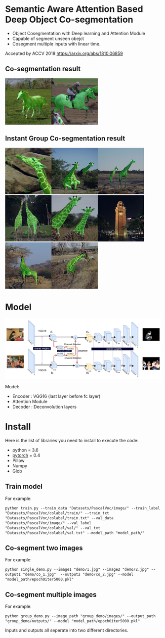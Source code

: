 # Semantic Aware Attention Based Deep Object Co-segmentation

  - Object Cosegmentation with Deep learning and Attention Module
  - Capable of segment unseen obejct
  - Cosegment multiple inputs with linear time.
 
 Accepted by ACCV 2018
 https://arxiv.org/abs/1810.06859
 
 ## Co-segmentation result
<img src="demo/co_1.jpg" width="150"><img src="demo/co_2.jpg" width="150">

 ## Instant Group Co-segmentation result
<img src="group_demo/outputs/co_0.jpg" width="150"><img src="group_demo/outputs/co_1.jpg" width="150"><img src="group_demo/outputs/co_2.jpg" width="150"><img src="group_demo/outputs/co_3.jpg" width="150"><img src="group_demo/outputs/co_4.jpg" width="150"><img src="group_demo/outputs/co_5.jpg" width="150"><img src="group_demo/outputs/co_6.jpg" width="150"><img src="group_demo/outputs/co_7.jpg" width="150">



# Model
![The overview of the model](paper_images/model1.png "Model")


Model:
  - Encoder : VGG16 (last layer before fc layer)
  - Attention Module
  - Decoder : Deconvolution layers


# Install

Here is the list of libraries you need to install to execute the code:
- python = 3.6
- [pytorch](http://pytorch.org/) = 0.4
- Pillow
- Numpy
- Glob

## Train model
For example:
```
python train.py --train_data "Datasets/PascalVoc/image/" --train_label "Datasets/PascalVoc/colabel/train/" --train_txt "Datasets/PascalVoc/colabel/train.txt" --val_data "Datasets/PascalVoc/image/" --val_label "Datasets/PascalVoc/colabel/val/" --val_txt "Datasets/PascalVoc/colabel/val.txt" --model_path "model_path/"
```

## Co-segment two images
For example:
```
python single_demo.py --image1 "demo/1.jpg" --image2 "demo/2.jpg" --output1 "demo/co_1.jpg"  --output2 "demo/co_2.jpg" --model "model_path/epoch0iter5000.pkl"
```

## Co-segment multiple images
For example:
```
python group_demo.py --image_path "group_demo/images/" --output_path "group_demo/outputs/" --model "model_path/epoch0iter5000.pkl"
```
Inputs and outputs all seperate into two different directories.

